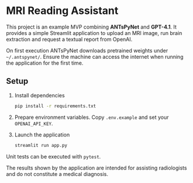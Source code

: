 # MRI Reading Assistant

This project is an example MVP combining **ANTsPyNet** and **GPT-4.1**.
It provides a simple Streamlit application to upload an MRI image, run brain
extraction and request a textual report from OpenAI.

On first execution ANTsPyNet downloads pretrained weights under
`~/.antspynet/`.  Ensure the machine can access the internet when running
the application for the first time.

## Setup

1. Install dependencies
   ```bash
   pip install -r requirements.txt
   ```
2. Prepare environment variables.  Copy `.env.example` and set your
   `OPENAI_API_KEY`.

3. Launch the application
   ```bash
   streamlit run app.py
   ```

Unit tests can be executed with `pytest`.

The results shown by the application are intended for assisting radiologists
and do not constitute a medical diagnosis.

